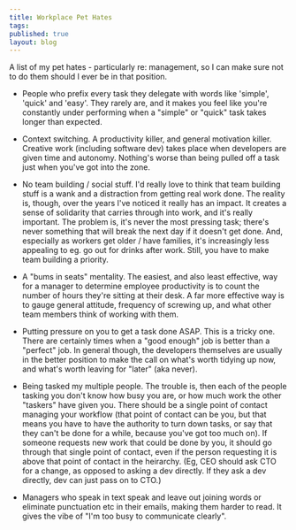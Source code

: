 ```yaml
---
title: Workplace Pet Hates
tags:
published: true
layout: blog
---
```


A list of my pet hates - particularly re: management, so I can make sure not to do them should I ever be in that position.

- People who prefix every task they delegate with words like 'simple', 'quick' and 'easy'. They rarely are, and it makes you feel like you're constantly under performing when a "simple" or "quick" task takes longer than expected.

- Context switching. A productivity killer, and general motivation killer. Creative work (including software dev) takes place when developers are given time and autonomy. Nothing's worse than being pulled off a task just when you've got into the zone.

- No team building / social stuff. I'd really love to think that team building stuff is a wank and a distraction from getting real work done. The reality is, though, over the years I've noticed it really has an impact. It creates a sense of solidarity that carries through into work, and it's really important. The problem is, it's never the most pressing task; there's never something that will break the next day if it doesn't get done. And, especially as workers get older / have families, it's increasingly less appealing to eg. go out for drinks after work. Still, you have to make team building a priority.

- A "bums in seats" mentality. The easiest, and also least effective, way for a manager to determine employee productivity is to count the number of hours they're sitting at their desk. A far more effective way is to gauge general attitude, frequency of screwing up, and what other team members think of working with them.

- Putting pressure on you to get a task done ASAP. This is a tricky one. There are certainly times when a "good enough" job is better than a "perfect" job. In general though, the developers themselves are usually in the better position to make the call on what's worth tidying up now, and what's worth leaving for "later" (aka never).

- Being tasked my multiple people. The trouble is, then each of the people tasking you don't know how busy you are, or how much work the other "taskers" have given you. There should be a single point of contact managing your workflow (that point of contact can be you, but that means you have to have the authority to turn down tasks, or say that they can't be done for a while, because you've got too much on). If someone requests new work that could be done by you, it should go through that single point of contact, even if the person requesting it is above that point of contact in the heirarchy. (Eg, CEO should ask CTO for a change, as opposed to asking a dev directly. If they ask a dev directly, dev can just pass on to CTO.)

- Managers who speak in text speak and leave out joining words or eliminate punctuation etc in their emails, making them harder to read. It gives the vibe of "I'm too busy to communicate clearly".
